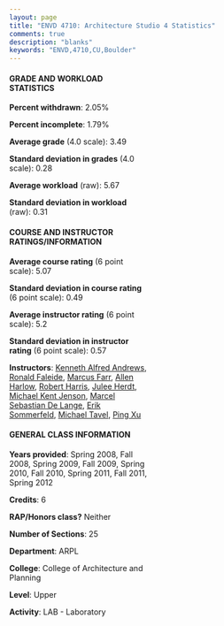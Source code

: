 ```yaml
---
layout: page
title: "ENVD 4710: Architecture Studio 4 Statistics"
comments: true
description: "blanks"
keywords: "ENVD,4710,CU,Boulder"
---
```

<head>
<script src="https://ajax.googleapis.com/ajax/libs/jquery/2.1.3/jquery.min.js"></script>
<script src="https://dl.dropboxusercontent.com/s/pc42nxpaw1ea4o9/highcharts.js?dl=0"></script>
<!-- <script src="../assets/js/highcharts.js"></script> -->
<style type="text/css">@font-face {
	font-family: "Bebas Neue";
	src: url(https://www.filehosting.org/file/details/544349/BebasNeue Regular.otf) format("opentype");
	}
	h1.Bebas { 
		font-family: "Bebas Neue", Verdana, Tahoma;
	}
</style>
</head>
<body>
	<div id="container" style="float: right; width: 45%; height: 88%; margin-left: 2.5%; margin-right: 2.5%;"></div>
	<script language="JavaScript">
		$(document).ready(function() {
		var chart = {type: 'column'};
		var title = {text: 'Grade Distribution'};
		var xAxis = {categories: ['A','B','C','D','F'],crosshair: true};
		var yAxis = {min: 0,title: {text: 'Percentage'}};
		var tooltip = {headerFormat: '<center><b><span style="font-size:20px">{point.key}</span></b></center>',
		               pointFormat: '<td style="padding:0"><b>{point.y:.1f}%</b></td>',
		               footerFormat: '</table>',shared: true,useHTML: true};
		var plotOptions = {column: {pointPadding: 0.0,borderWidth: 0}};  
		var credits = {enabled: false};var series= [{name: 'Percent',data: [61.0,31.49,6.74,0.15,0.63,]}];
		var json = {};
		json.chart = chart;
		json.title = title;
		json.tooltip = tooltip;
		json.xAxis = xAxis;
		json.yAxis = yAxis;  
		json.series = series;
		json.plotOptions = plotOptions;  
		json.credits = credits;
		$('#container').highcharts(json);
	});
	</script>
</body>
			   
#### GRADE AND WORKLOAD STATISTICS

**Percent withdrawn**: 2.05%

**Percent incomplete**: 1.79%

**Average grade** (4.0 scale): 3.49

**Standard deviation in grades** (4.0 scale): 0.28

**Average workload** (raw): 5.67

**Standard deviation in workload** (raw): 0.31

#### COURSE AND INSTRUCTOR RATINGS/INFORMATION

**Average course rating** (6 point scale): 5.07

**Standard deviation in course rating** (6 point scale): 0.49

**Average instructor rating** (6 point scale): 5.2

**Standard deviation in instructor rating** (6 point scale): 0.57

**Instructors**: <a href='../../instructors/Kenneth_Alfred_Andrews'>Kenneth Alfred Andrews</a>, <a href='../../instructors/Ronald_Faleide'>Ronald Faleide</a>, <a href='../../instructors/Marcus_Farr'>Marcus Farr</a>, <a href='../../instructors/Allen_Harlow'>Allen Harlow</a>, <a href='../../instructors/Robert_Harris'>Robert Harris</a>, <a href='../../instructors/Julee_Herdt'>Julee Herdt</a>, <a href='../../instructors/Michael_Kent_Jenson'>Michael Kent Jenson</a>, <a href='../../instructors/Marcel_Sebastian_De_Lange'>Marcel Sebastian De Lange</a>, <a href='../../instructors/Erik_Sommerfeld'>Erik Sommerfeld</a>, <a href='../../instructors/Michael_Tavel'>Michael Tavel</a>, <a href='../../instructors/Ping_Xu'>Ping Xu</a>

#### GENERAL CLASS INFORMATION

**Years provided**: Spring 2008, Fall 2008, Spring 2009, Fall 2009, Spring 2010, Fall 2010, Spring 2011, Fall 2011, Spring 2012

**Credits**: 6

**RAP/Honors class?** Neither

**Number of Sections**: 25

**Department**: ARPL

**College**: College of Architecture and Planning

**Level**: Upper

**Activity**: LAB - Laboratory
